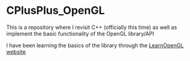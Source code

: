 # CPlusPlus_OpenGL
This is a repository where I revisit C++ (officially this time) as well as implement the basic functionality of the OpenGL library/API

I have been learning the basics of the library through the [LearnOpenGL website](https://learnopengl.com/Introduction)
